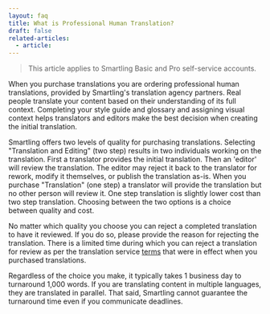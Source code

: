 ```yaml
---
layout: faq
title: What is Professional Human Translation?
draft: false
related-articles:
  - article:
---
```


> This article applies to Smartling Basic and Pro self-service accounts.

When you purchase translations you are ordering professional human translations, provided by Smartling's translation agency partners.  Real people translate your content based on their understanding of its full context.  Completing your style guide and glossary and assigning visual context helps translators and editors make the best decision when creating the initial translation.  

Smartling offers two levels of quality for purchasing translations. Selecting "Translation and Editing" (two step) results in two individuals working on the translation.  First a translator provides the initial translation.  Then an 'editor' will review the translation. The editor may reject it back to the translator for rework, modify it themselves, or publish the translation as-is.  When you purchase "Translation" (one step) a translator will provide the translation but no other person will review it.  One step translation is slightly lower cost than two step translation.  Choosing between the two options is a choice between quality and cost.  

No matter which quality you choose you can reject a completed translation to have it reviewed.  If you do so, please provide the reason for rejecting the translation.  There is a limited time during which you can reject a translation for review as per the translation service [terms](http://www.smartling.com/wp-content/uploads/2014/12/Smartling_TranslationServices_20141209.pdf) that were in effect when you purchased translations.

Regardless of the choice you make, it typically takes 1 business day to turnaround 1,000 words. If you are translating content in multiple languages, they are translated in parallel. That said, Smartling cannot guarantee the turnaround time even if you communicate deadlines.